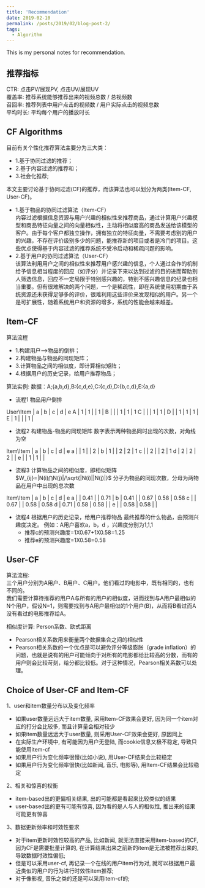 ```yaml
---
title: 'Recommendation'
date: 2019-02-10
permalink: /posts/2019/02/blog-post-2/
tags:
  - Algorithm
---
```


This is my personal notes for recommendation.

推荐指标
-----
CTR: 点击PV/展现PV, 点击UV/展现UV   
覆盖率: 推荐系统能够推荐出来的视频总数 / 总视频数  
召回率: 推荐列表中用户点击的视频数 / 用户实际点击的视频总数  
平均时长: 平均每个用户的播放时长  


CF Algorithms
------
目前有关个性化推荐算法主要分为三大类：
* 1.基于协同过滤的推荐；
* 2.基于内容过滤的推荐和；
* 3.社会化推荐;

本文主要讨论基于协同过滤(CF)的推荐，而该算法也可以划分为两类(Item-CF, User-CF)。

* 1.基于物品的协同过滤算法（Item-CF）  
内容过滤根据信息资源与用户兴趣的相似性来推荐商品，通过计算用户兴趣模型和商品特征向量之间的向量相似性，主动将相似度高的商品发送给该模型的客户。由于每个客户都独立操作，拥有独立的特征向量，不需要考虑别的用户的兴趣，不存在评价级别多少的问题，能推荐新的项目或者是冷门的项目。这些优点使得基于内容过滤的推荐系统不受冷启动和稀疏问题的影响。  
* 2.基于用户的协同过滤算法（User-CF）  
该算法利用用户之间的相似性来推荐用户感兴趣的信息，个人通过合作的机制给予信息相当程度的回应（如评分）并记录下来以达到过滤的目的进而帮助别人筛选信息，回应不一定局限于特别感兴趣的，特别不感兴趣信息的纪录也相当重要。但有很难解决的两个问题，一个是稀疏性，即在系统使用初期由于系统资源还未获得足够多的评价，很难利用这些评价来发现相似的用户。另一个是可扩展性，随着系统用户和资源的增多，系统的性能会越来越差。  

Item-CF
------
算法流程
* 1.构建用户–>物品的倒排；
* 2.构建物品与物品的同现矩阵；
* 3.计算物品之间的相似度，即计算相似矩阵；
* 4.根据用户的历史记录，给用户推荐物品；

算法实例:
数据：A;{a,b,d},B:{c,d,e},C:{c,d},D:{b,c,d},E:{a,d}

* 流程1 物品用户倒排

User\Item | a | b | c | d | e
A | 1 | 1 |   | 1 |
B |   |   | 1 | 1 | 1
C |   |   | 1 | 1 |
D |   | 1 | 1 | 1 |
E | 1 |   |   | 1 |

* 流程2 构建物品-物品的同现矩阵
数字表示两种物品同时出现的次数，对角线为空

Item\Item | a | b | c | d | e
a |   | 1 |   | 2 |
b | 1 |   | 2 | 2 | 1
c |   | 2 |   | 2 | 1
d | 2 | 2 | 2 |   |
e |   | 1 | 1 |   |

* 流程3 计算物品之间的相似度，即相似矩阵
$W_{ij}=|N(i)⋂N(j)|/\sqrt{|N(i)||N(j)|}$
分子为物品的同现次数，分母为两物品在用户中出现的总次数

Item\Item | a | b | c | d | e
a |   | 0.41 |   | 0.71 |
b | 0.41 |   | 0.67 | 0.58 | 0.58
c |   | 0.67 |   | 0.58 | 0.58
d | 0.71 | 0.58 | 0.58 |   |
e |   | 0.58 | 0.58 |   |

* 流程4 根据用户的历史记录，给用户推荐物品
最终推荐的什么物品，由预测兴趣度决定。
例如：A用户喜欢a，b，d ，兴趣度分别为1,1,1
    * 推荐c的预测兴趣度=1X0.67+1X0.58=1.25
    * 推荐e的预测兴趣度=1X0.58=0.58

User-CF
------
算法流程:  
三个用户分别为A用户、B用户、C用户。他们看过的电影中，既有相同的，也有不同的。  
我们需要计算待推荐的用户A与所有的用户的相似度，进而找到与A用户最相似的N个用户，假设N=1，则需要找到与A用户最相似的1个用户(B)，从而将B看过而A没有看过的电影推荐给A。

相似度计算: Person系数、欧式距离  
* Pearson相关系数用来衡量两个数据集合之间的相似性
* Pearson相关系数的一个优点是可以避免评分等级膨胀（grade inflation）的问题，也就是说有的用户可能倾向于对所有的电影都给比较高的分数，而有的用户则会比较苛刻，给分都比较低。对于这种情况，Pearson相关系数可以处理。

Choice of User-CF and Item-CF
------
1、user和item数量分布以及变化频率
* 如果user数量远远大于item数量, 采用Item-CF效果会更好, 因为同一个item对应的打分会比较多, 而且计算量会相对较少
* 如果item数量远远大于user数量, 则采用User-CF效果会更好, 原因同上
* 在实际生产环境中, 有可能因为用户无登陆, 而cookie信息又极不稳定, 导致只能使用item-cf
* 如果用户行为变化频率很慢(比如小说), 用User-CF结果会比较稳定
* 如果用户行为变化频率很快(比如新闻, 音乐, 电影等), 用Item-CF结果会比较稳定

2、相关和惊喜的权衡
* item-based出的更偏相关结果, 出的可能都是看起来比较类似的结果
* user-based出的更有可能有惊喜, 因为看的是人与人的相似性, 推出来的结果可能更有惊喜

3、数据更新频率和时效性要求
* 对于item更新时效性较高的产品, 比如新闻, 就无法直接采用item-based的CF, 因为CF是需要批量计算的, 在计算结果出来之前新的item是无法被推荐出来的, 导致数据时效性偏低;
* 但是可以采用user-cf, 再记录一个在线的用户item行为对, 就可以根据用户最近类似的用户的行为进行时效性item推荐;
* 对于像影视, 音乐之类的还是可以采用item-cf的;